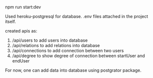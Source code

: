 npm run start:dev

Used heroku-postgresql for database.
.env files attached in the project itself.

created apis as:

1. /api/users to add users into database
2. /api/relations to add relations into database
3. /api/connections to add connection between two users
4. /api/degree to show degree of connection between startUser and endUser

For now, one can add data into database using postgrator package.
